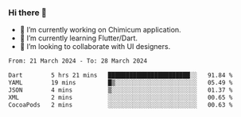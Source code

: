 ### Hi there 👋

<!--
**devcat37/devcat37** is a ✨ _special_ ✨ repository because its `README.md` (this file) appears on your GitHub profile.-->


- 🔭 I’m currently working on Chimicum application.
- 🌱 I’m currently learning Flutter/Dart.
- 👯 I’m looking to collaborate with UI designers.
<!-- - 🤔 I’m looking for help with ... -->

<!--START_SECTION:waka-->

```txt
From: 21 March 2024 - To: 28 March 2024

Dart        5 hrs 21 mins   ███████████████████████░░   91.84 %
YAML        19 mins         █▒░░░░░░░░░░░░░░░░░░░░░░░   05.49 %
JSON        4 mins          ▒░░░░░░░░░░░░░░░░░░░░░░░░   01.37 %
XML         2 mins          ░░░░░░░░░░░░░░░░░░░░░░░░░   00.65 %
CocoaPods   2 mins          ░░░░░░░░░░░░░░░░░░░░░░░░░   00.63 %
```

<!--END_SECTION:waka-->
